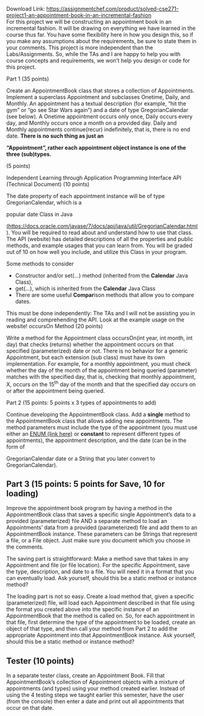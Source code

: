 Download Link: https://assignmentchef.com/product/solved-cse271-project1-an-appointment-book-in-an-incremental-fashion
<br>
For this project we will be constructing an appointment book in an incremental fashion.   It will be drawing on everything we have learned in the course thus far. You have some flexibility here in how you design this, so if you make any assumptions about the requirements, be sure to state them in your comments.   This project is more independent than the Labs/Assignments. So, while the TAs and I are happy to help you with course concepts and requirements, we won’t help you design or code for this project.

Part 1 (35 points)

Create an AppointmentBook class that stores a collection of Appointments. Implement a superclass Appointment and subclasses Onetime, Daily, and Monthly. An appointment has a textual description (for example, “hit the gym” or “go see Star Wars again”) and a date of type GregorianCalendar (see below). A Onetime appointment occurs only once, Daily occurs every day, and Monthly occurs once a month on a provided day.  Daily and Monthly appointments continue(recur) indefinitely, that is, there is no end date. <strong>There is no such thing as just an </strong>

<strong>“Appointment”, rather each appointment object instance is one of the three (sub)types.</strong>

(5 points)

Independent Learning through Application Programming Interface API (Technical Document)  (10 points)

The date property of each appointment instance will be of type GregorianCalendar, which is a

popular date Class in Java

<a href="https://docs.oracle.com/javase/7/docs/api/java/util/GregorianCalendar.html">(</a><u><a href="https://docs.oracle.com/javase/7/docs/api/java/util/GregorianCalendar.html">https://docs.oracle.com/javase/7/docs/api/java/util/GregorianCalendar.html</a></u> ). You will be required to read about and understand how to use that class. The API (website) has detailed descriptions of all the properties and public methods, and example usages that you can learn from. You will be graded out of 10 on how well you include, and utilize this Class in your program.

Some methods to consider

<ul>

 <li>Constructor and/or set(…) method (inherited from the <strong>Calendar</strong> Java Class),</li>

 <li>get(…), which is inherited from the <strong>Calendar</strong> Java Class</li>

 <li>There are some useful <strong>Compar</strong>ison methods that allow you to compare dates.</li>

</ul>

This must be done independently: The TAs and I will not be assisting you in reading and comprehending the API. Look at the example usage on the website!  occursOn Method (20 points)

Write a method for the Appointment class occursOn(int year, int month, int day) that checks (returns) whether the appointment occurs on that specified (parameterized) date or not.  There is no behavior for a generic Appointment, but each extension (sub class) must have its own implementation. For example, for a monthly appointment, you must check whether the day of the month of the appointment being queried (parameter) matches with the specified day, that is, checking that monthly appointment, X, occurs on the 15<sup>th</sup> day of the month and that the specified day occurs on or after the appointment being queried.

Part 2 (15 points: 5 points x 3 types of appointments to add)

Continue developing the AppointmentBook class. Add a <strong>single</strong> method to the AppointmentBook class that allows adding new appointments. The method parameters must include the type of the appointment (you must use either an <u><a href="https://docs.oracle.com/javase/tutorial/java/javaOO/enum.html">ENUM</a> (link here)</u> or <strong>constant</strong> to represent different types of appointments), the appointment description, and the date (can be in the form of

GregorianCalendar date or a String that you later convert to GregorianCalendar).

<h2>Part 3 (15 points: 5 points for Save, 10 for loading)</h2>

Improve the appointment book program by having a method in the AppointmentBook class that saves a specific single Appointment’s data to a provided (parameterized) file AND a separate method to load an Appointments’ data from a provided (parameterized) file and add them to an AppointmentBook instance.  These parameters can be Strings that represent a file, or a File object. Just make sure you document which you choose in the comments.

The saving part is straightforward: Make a method save that takes in any Appointment and file (or file location). For the specific Appointment, save the type, description, and date to a file. You will need it in a format that you can eventually load.  Ask yourself, should this be a static method or instance method?

The loading part is not so easy. Create a load method that, given a specific (parameterized) file, will load each Appointment described in that file using the format you created above into the specific instance of an AppointmentBook that the method is called on.  So, for each appointment in that file, first determine the type of the appointment to be loaded, create an object of that type, and then call your method from Part 2 to add the appropriate Appointment into that AppointmentBook instance. Ask yourself, should this be a static method or instance method?

<h2>Tester (10 points)</h2>

In a separate tester class, create an Appointment Book. Fill that AppointmentBook’s collection of Appointment objects with a mixture of appointments (and types) using your method created earlier. Instead of using the 4 testing steps we taught earlier this semester, have the user (from the console) then enter a date and print out all appointments that occur on that date.
